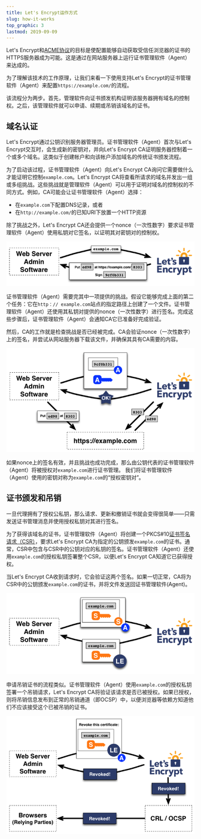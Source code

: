 ```yaml
---
title: Let's Encrypt运作方式
slug: how-it-works
top_graphic: 3
lastmod: 2019-09-09
---
```


Let's Encrypt和[ACME协议](https://ietf-wg-acme.github.io/acme/)的目标是使配置能够自动获取受信任浏览器的证书的HTTPS服务器成为可能。这是通过在网站服务器上运行证书管理软件（Agent）来达成的。

为了理解该技术的工作原理，让我们来看一下使用支持Let's Encrypt的证书管理软件（Agent）来配置`https://example.com/`的流程。

该流程分为两步。首先，管理软件向证书颁发机构证明该服务器拥有域名的控制权。之后，该管理软件就可以申请、续期或吊销该域名的证书。

## 域名认证

Let's Encrypt通过公钥识别服务器管理员。证书管理软件（Agent）首次与Let's Encrypt交互时，会生成新的密钥对，并向Let's Encrypt CA证明服务器控制着一个或多个域名。这类似于创建帐户和向该帐户添加域名的传统证书颁发流程。

为了启动该过程，证书管理软件（Agent）向Let's Encrypt CA询问它需要做什么才能证明它控制`example.com`。Let's Encrypt CA将查看所请求的域名并发出一组或多组挑战。这些挑战就是管理软件（Agent）可以用于证明对域名的控制权的不同方式。例如，CA可能会让证书管理软件（Agent）选择： 
* 在`example.com`下配置DNS记录，或者
* 在`http://example.com/`的已知URI下放置一个HTTP资源

除了挑战之外，Let's Encrypt CA还会提供一个nonce（一次性数字）要求证书管理软件（Agent）使用私钥对它签名，以证明其对密钥对的控制权。

<div class="howitworks-figure">
<img alt="请求挑战以验证example.com控制权"
     src="/images/howitworks_challenge.png"/>
</div>

证书管理软件（Agent）需要完其中一项提供的挑战。假设它能够完成上面的第二个任务：它在`http：// example.com`站点的指定路径上创建了一个文件。证书管理软件（Agent）还使用其私钥对提供的nonce（一次性数字）进行签名。完成这些步骤后，证书管理软件（Agent）会通知CA它已准备好完成验证。

然后，CA的工作就是检查挑战是否已经被完成。CA会验证nonce（一次性数字）上的签名，并尝试从网站服务器下载该文件，并确保其具有CA需要的内容。

<div class="howitworks-figure">
<img alt="请求代表example.com进行操作的授权"
     src="/images/howitworks_authorization.png"/>
</div>

如果nonce上的签名有效，并且挑战也成功完成，那么由公钥代表的证书管理软件（Agent）将被授权对`example.com`进行证书管理。 我们将证书管理软件（Agent）使用的密钥对称为`example.com`的“授权密钥对”。


## 证书颁发和吊销

一旦代理拥有了授权公私钥，那么请求、更新和撤销证书就会变得很简单——只需发送证书管理消息并使用授权私钥对其进行签名。

为了获得该域名的证书，证书管理软件（Agent）将创建一个PKCS#10[证书签名请求（CSR）](https://tools.ietf.org/html/rfc2986)，要求Let's Encrypt CA为指定的公钥颁发`example.com`的证书。通常，CSR中包含与CSR中的公钥对应的私钥的签名。证书管理软件（Agent）还使用`example.com`的授权私钥签署整个CSR，以便Let's Encrypt CA知道它已获得授权。

当Let's Encrypt CA收到请求时，它会验证这两个签名。如果一切正常，CA将为CSR中的公钥颁发`example.com`的证书，并将文件发送回证书管理软件(Agent)。

<div class="howitworks-figure">
<img alt="为example.com申请证书"
     src="/images/howitworks_certificate.png"/>
</div>

申请吊销证书的流程类似。证书管理软件（Agent）使用`example.com`的授权私钥签署一个吊销请求，Let's Encrypt CA将验证该请求是否已被授权。如果已授权，则将吊销信息发布到正常的吊销通道（即OCSP）中，以便浏览器等依赖方知道他们不应该接受这个已被吊销的证书。

<div class="howitworks-figure">
<img alt="申请吊销example.com的证书的流程"
     src="/images/howitworks_revocation.png"/>
</div>
